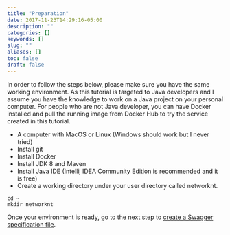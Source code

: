 ```yaml
---
title: "Preparation"
date: 2017-11-23T14:29:16-05:00
description: ""
categories: []
keywords: []
slug: ""
aliases: []
toc: false
draft: false
---
```


In order to follow the steps below, please make sure you have the same working 
environment. As this tutorial is targeted to Java developers and I assume you have
the knowledge to work on a Java project on your personal computer. For people who
are not Java developer, you can have Docker installed and pull the running image
from Docker Hub to try the service created in this tutorial. 


* A computer with MacOS or Linux (Windows should work but I never tried)
* Install git
* Install Docker
* Install JDK 8 and Maven
* Install Java IDE (Intellij IDEA Community Edition is recommended and it is free)
* Create a working directory under your user directory called networknt.

```
cd ~
mkdir networknt
```

Once your environment is ready, go to the next step to [create a Swagger specification file][]. 

[create a Swagger specification file]: /tutorial/rest/swagger/database/specification/
